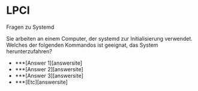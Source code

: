 # LPCI
Fragen zu Systemd

Sie arbeiten an einem Computer, der systemd zur Initialisierung verwendet. Welches der folgenden Kommandos ist geeignat, das System herunterzufahren?


- ***[Answer 1][answersite]
- ***[Answer 2][answersite]
- ***[Answer 3][answersite]
- ***[Etc][answersite]
